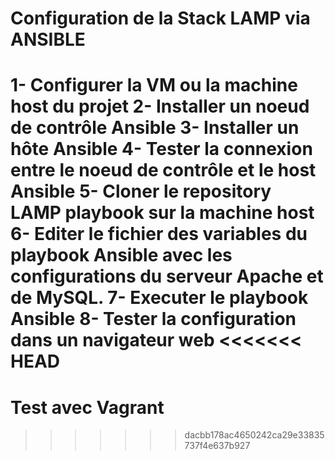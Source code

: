 # Configuration de la Stack LAMP via ANSIBLE

1- Configurer la VM ou la machine host du projet
2- Installer un noeud de contrôle Ansible
3- Installer un hôte Ansible
4- Tester la connexion entre le noeud de contrôle et le host Ansible
5- Cloner le repository LAMP playbook sur la machine host
6- Editer le fichier des variables du playbook Ansible avec les configurations du serveur Apache et de MySQL.
7- Executer le playbook Ansible
8- Tester la configuration dans un navigateur web
<<<<<<< HEAD
=======

# Test avec Vagrant
>>>>>>> dacbb178ac4650242ca29e33835737f4e637b927
